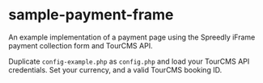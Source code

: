 # sample-payment-frame

An example implementation of a payment page using the Spreedly iFrame payment collection form and TourCMS API.

Duplicate `config-example.php` as `config.php` and load your TourCMS API credentials. Set your currency, and a valid TourCMS booking ID.
